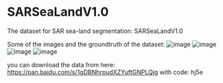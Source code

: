 # SARSeaLandV1.0
The dataset for SAR sea-land segmentation: SARSeaLandV1.0

Some of the images and the groundtruth of the dataset:
![image](https://github.com/FengLiang-Whu/SARSendLandV1.0/blob/main/images/image1.tif)
![image](https://github.com/FengLiang-Whu/SARSendLandV1.0/blob/main/images/label1.png)
![image](https://github.com/FengLiang-Whu/SARSendLandV1.0/blob/main/images/image2.tif)
![image](https://github.com/FengLiang-Whu/SARSendLandV1.0/blob/main/images/label2.png)

you can download the data from here:
https://pan.baidu.com/s/1gDBNhrpudXZYuftGNPLQjg 
with code: hj5e 
